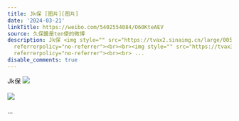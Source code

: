 ```yaml
---
title: Jk保 [图片][图片]
date: '2024-03-21'
linkTitle: https://weibo.com/5402554084/O60KteAEV
source: 久保醬是ten使的微博
description: Jk保 <img style="" src="https://tvax2.sinaimg.cn/large/005TCz76gy1hnygs5l7kpj30u011e0wa.jpg"
  referrerpolicy="no-referrer"><br><br><img style="" src="https://tvax3.sinaimg.cn/large/005TCz76gy1hnygs63fzdj30u011etdf.jpg"
  referrerpolicy="no-referrer"><br><br> ...
disable_comments: true
---
```

Jk保 <img style="" src="https://tvax2.sinaimg.cn/large/005TCz76gy1hnygs5l7kpj30u011e0wa.jpg" referrerpolicy="no-referrer"><br><br><img style="" src="https://tvax3.sinaimg.cn/large/005TCz76gy1hnygs63fzdj30u011etdf.jpg" referrerpolicy="no-referrer"><br><br> ...